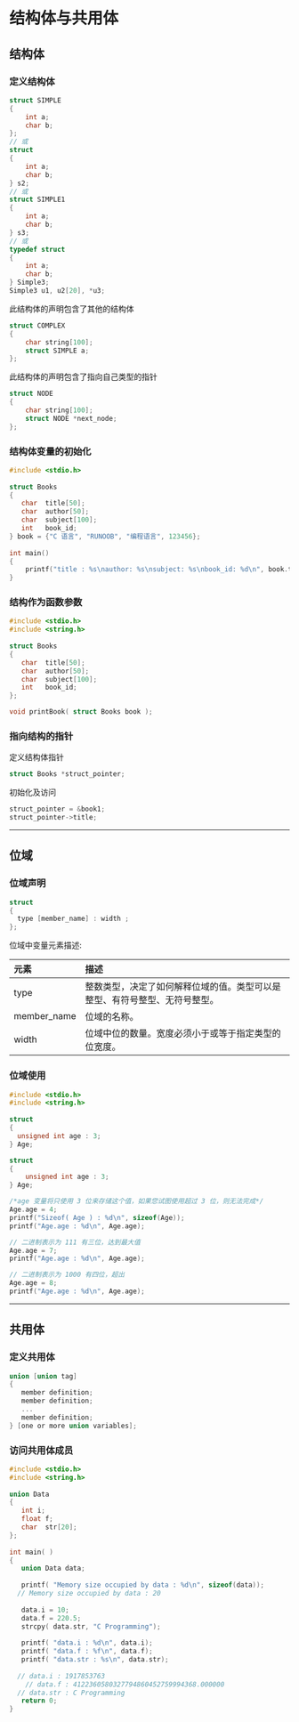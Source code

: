 # 结构体与共用体

## 结构体

### 定义结构体

```c
struct SIMPLE
{
    int a;
    char b;
};
// 或
struct
{
    int a;
    char b;
} s2;
// 或
struct SIMPLE1
{
    int a;
    char b;
} s3;
// 或
typedef struct
{
    int a;
    char b;
} Simple3;
Simple3 u1, u2[20], *u3;
```

此结构体的声明包含了其他的结构体

```c
struct COMPLEX
{
    char string[100];
    struct SIMPLE a;
};
```

此结构体的声明包含了指向自己类型的指针

```c
struct NODE
{
    char string[100];
    struct NODE *next_node;
};
```

### 结构体变量的初始化

```c
#include <stdio.h>
 
struct Books
{
   char  title[50];
   char  author[50];
   char  subject[100];
   int   book_id;
} book = {"C 语言", "RUNOOB", "编程语言", 123456};
 
int main()
{
    printf("title : %s\nauthor: %s\nsubject: %s\nbook_id: %d\n", book.title, book.author, book.subject, book.book_id);
}
```

### 结构作为函数参数

```c
#include <stdio.h>
#include <string.h>
 
struct Books
{
   char  title[50];
   char  author[50];
   char  subject[100];
   int   book_id;
};

void printBook( struct Books book );
```

### 指向结构的指针

定义结构体指针

```c
struct Books *struct_pointer;
```

初始化及访问

```c
struct_pointer = &book1;
struct_pointer->title;
```

------

## 位域

### 位域声明

```c
struct
{
  type [member_name] : width ;
};
```
位域中变量元素描述:

| 元素        | 描述                                                         |
| :---------- | :----------------------------------------------------------- |
| type        | 整数类型，决定了如何解释位域的值。类型可以是整型、有符号整型、无符号整型。 |
| member_name | 位域的名称。                                                 |
| width       | 位域中位的数量。宽度必须小于或等于指定类型的位宽度。         |

### 位域使用

```c
#include <stdio.h>
#include <string.h>
 
struct
{
  unsigned int age : 3;
} Age;

struct 
{
    unsigned int age : 3;
} Age;

/*age 变量将只使用 3 位来存储这个值，如果您试图使用超过 3 位，则无法完成*/
Age.age = 4;
printf("Sizeof( Age ) : %d\n", sizeof(Age));
printf("Age.age : %d\n", Age.age);

// 二进制表示为 111 有三位，达到最大值
Age.age = 7;
printf("Age.age : %d\n", Age.age);

// 二进制表示为 1000 有四位，超出
Age.age = 8;
printf("Age.age : %d\n", Age.age);
```

------

## 共用体

### 定义共用体

```c
union [union tag]
{
   member definition;
   member definition;
   ...
   member definition;
} [one or more union variables];
```

### 访问共用体成员

```c
#include <stdio.h>
#include <string.h>
 
union Data
{
   int i;
   float f;
   char  str[20];
};
 
int main( )
{
   union Data data;        
  
   printf( "Memory size occupied by data : %d\n", sizeof(data)); 
  // Memory size occupied by data : 20
 
   data.i = 10;
   data.f = 220.5;
   strcpy( data.str, "C Programming");
 
   printf( "data.i : %d\n", data.i);
   printf( "data.f : %f\n", data.f);
   printf( "data.str : %s\n", data.str);
 	 
  // data.i : 1917853763
	// data.f : 4122360580327794860452759994368.000000
  // data.str : C Programming
   return 0;
}
```


